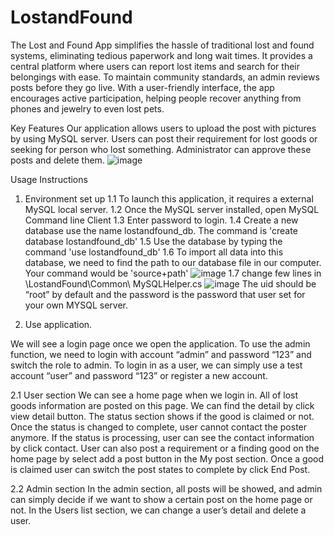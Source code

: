# LostandFound

The Lost and Found App simplifies the hassle of traditional lost and found systems, eliminating tedious paperwork and long wait times. It provides a central platform where users can report lost items and search for their belongings with ease. To maintain community standards, an admin reviews posts before they go live. With a user-friendly interface, the app encourages active participation, helping people recover anything from phones and jewelry to even lost pets.

Key Features
Our application allows users to upload the post with pictures by using MySQL server. Users can post their requirement for lost goods or seeking for person who lost something. Administrator can approve these posts and delete them.
![image](https://github.com/user-attachments/assets/807dc59a-ffa6-4185-9afd-3b2863507f55)


Usage Instructions
1.	Environment set up
1.1 To launch this application, it requires a external MySQL local server. 
1.2  Once the MySQL server installed, open MySQL Command line Client
1.3 Enter password to login.
1.4 Create a new database use the name lostandfound_db. The command is 'create database lostandfound_db'
1.5 Use the database by typing the command 'use lostandfound_db'
1.6 To import all data into this database, we need to find the path to our database file in our computer. Your command would be 'source+path'
  	![image](https://github.com/user-attachments/assets/b7ddf096-a81a-4d69-a489-19b0c6a01d4c) 
1.7 change few lines in \LostandFound\Common\ MySQLHelper.cs 
    ![image](https://github.com/user-attachments/assets/c0178b8a-c4b6-4a15-9f33-4f6b72588c4a)
    The uid should be “root” by default and the password is the password that user set for your own MYSQL server.

2.	Use application.
  
We will see a login page once we open the application. To use the admin function, we need to login with account “admin” and password “123” and switch the role to admin. To login in as a user, we can simply use a test account “user” and password “123” or register a new account. 

2.1 User section
  We can see a home page when we login in. 
  All of lost goods information are posted on this page. We can find the detail by click view detail button. 
  The status section shows if the good is claimed or not. Once the status is changed to complete, user cannot contact the poster anymore. If the status is processing, user     can see the contact information by click contact. 
  User can also post a requirement or a finding good on the home page by select add a post button in the My post section. 
  Once a good is claimed user can switch the post states to complete by click End Post.
  
 
2.2 Admin section
  In the admin section, all posts will be showed, and admin can simply decide if we want to show a certain post on the home page or not. 
  In the Users list section, we can change a user’s detail and delete a user. 



